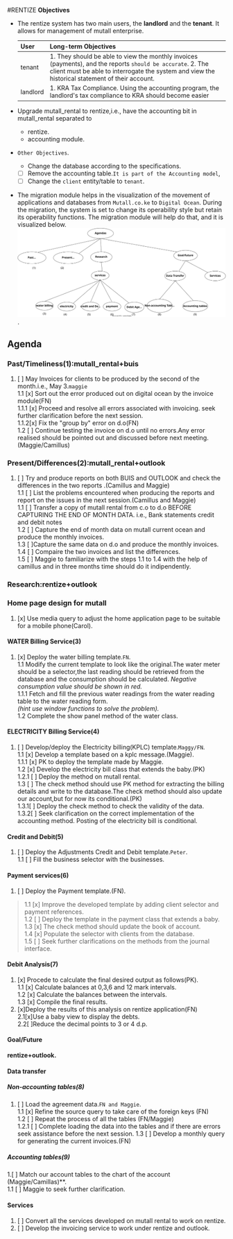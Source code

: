 #RENTIZE
**Objectives**

- The rentize system has two main users, the **landlord** and the **tenant**. It allows for management of
    mutall enterprise.

    | User     | Long-term Objectives                                                           |
    | -------- | -------------------------------------------------------------------------------------------------------------------------------------------------------------------------------------------------------------- |
    | tenant   | 1. They should be able to view the monthly invoices (payments), and the reports `should be accurate`. 2. The client must be able to interrogate the system and view the historical statement of their account. |
    | landlord | 1. KRA Tax Compliance. Using the accounting program, the landlord's tax compliance to KRA should become easier                                                                                                 |

- Upgrade mutall_rental to rentize,i.e., have the accounting bit in mutall_rental separated to
  - rentize.
  - accounting module.
- `Other Objectives`.  
  - Change the database according to the specifications.
  - [ ] Remove the accounting table.`It is part of the Accounting model`,
  - [ ] Change the `client` entity/table to `tenant`.

- The migration module helps in the visualization of the movement of applications and databases from `Mutall.co.ke` to `Digital Ocean`.
  During the migration, the system is set to change its operability style but retain its operability functions.
  The migration module will help do that, and it is visualized below.
  ![migration_module](agendas.svg).

## Agenda

### Past/Timeliness(1):mutall_rental+buis

1. [ ] May Invoices for clients to be produced by the second of the month.i.e., May 3.`maggie`  
     1.1 [x] Sort out the error produced out on digital ocean by  the invoice module(FN)  
      1.1.1 [x] Proceed and resolve all errors associated with invoicing. seek further clarification before the next session.  
       1.1.2[x] Fix the "group by" error on d.o(FN)  
  1.2 [ ] Continue testing the invoice on d.o until no errors.Any error realised should be pointed out and discussed before next meeting.(Maggie/Camillus)

### Present/Differences(2):mutall_rental+outlook

1. [ ] Try and produce reports on both BUIS and OUTLOOK and check the differences in the two reports .(Camillus and Maggie)  
  1.1 [ ] List the problems encountered when producing the reports and report on the issues in the next session.(Camillus and Maggie)  
  1.1 [ ] Transfer a copy of mutall rental from c.o to d.o BEFORE CAPTURING THE END OF MONTH DATA.
  i.e., Bank statements credit and debit notes  
  1.2 [ ] Capture the end of month data on mutall current ocean and produce the monthly invoices.  
  1.3 [ ]Capture the same data on d.o and produce the monthly invoices.  
  1.4 [ ] Compaire the two invoices and list the differences.  
  1.5 [ ] Maggie to familiarize with the steps 1.1 to 1.4 with the help of camillus and in  three months time should do it indipendently.
  
### Research:rentize+outlook

### Home page design for mutall

1. [x] Use media query to adjust the home application page to be suitable for a mobile phone(Carol).

#### WATER Billing Service(3)

1. [x] Deploy the water billing template.`FN`.  
    1.1  Modify the current template to look like the original.The water meter should be a selector,the last reading should be retrieved from the database and the consumption should be calculated.
    _Negative consumption value should be shown in red._  
    1.1.1  Fetch and fill the previous water readings from the water reading table to the water reading form.  
      _(hint use window functions to solve the problem)._  
    1.2 Complete the show panel method of the water class.

#### ELECTRICITY Billing Service(4)

1. [ ] Develop/deploy the Electricity billing(KPLC) template.`Maggy/FN`.  
  1.1 [x] Develop a template based on a kplc message.(Maggie).  
  1.1.1 [x] PK to deploy the template made by Maggie.  
    1.2 [x] Develop the electricity bill class that extends the baby.(PK)  
    1.2.1 [ ] Deploy the method on mutall rental.  
    1.3 [ ] The check method should use PK method for extracting the billing details and write to the database.The check method should also update our account,but for now its conditional.(PK)  
    1.3.1[ ] Deploy the check method to check the validity of the data.  
    1.3.2[ ] Seek clarification on the correct implementation of the accounting method.
    Posting of the electricity bill is conditional.  

#### Credit and Debit(5)

1. [ ] Deploy the Adjustments Credit and Debit template.`Peter`.  
  1.1 [ ] Fill the business selector with the businesses.

#### Payment services(6)

1. [ ] Deploy the Payment template.(FN).

> 1.1 [x] Improve the developed template by adding client selector and payment references.  
> 1.2 [ ] Deploy the template in the payment class that extends a baby.  
> 1.3 [x] The check method should update the book of account.  
> 1.4 [x] Populate the selector with clients from the database.  
> 1.5 [ ] Seek further clarifications on the methods from the journal interface.

#### Debit Analysis(7)

1. [x] Procede to calculate the final desired output as follows(PK).  
    1.1 [x] Calculate balances at 0,3,6 and 12 mark intervals.  
    1.2 [x] Calculate the balances between the intervals.  
    1.3 [x] Compile the final results.  
2. [x]Deploy the results of this analysis on rentize application(FN)  
   2.1[x]Use a baby view to display the debts.  
   2.2[ ]Reduce the decimal points to 3 or 4 d.p.  

#### Goal/Future

**rentize+outlook.**

#### Data transfer

##### Non-accounting tables(8)

1. [ ] Load the agreement data.`FN and Maggie`.  
  1.1 [x] Refine the source query to take care of the foreign keys (FN)  
  1.2 [ ] Repeat the process of all the tables (FN/Maggie)  
  1.2.1 [ ] Complete loading the data into the tables and if there are errors seek assistance before the next session.
  1.3 [ ] Develop a monthly query for generating the current invoices.(FN)  

##### Accounting tables(9)

   1.[ ] Match our account tables to the chart of the account (Maggie/Camillas)**.  
  1.1 [ ] Maggie to seek further clarification.

#### Services

1. [ ] Convert all the services developed on mutall rental to work on rentize.  
2. [ ] Develop the invoicing service to work under rentize and outlook.